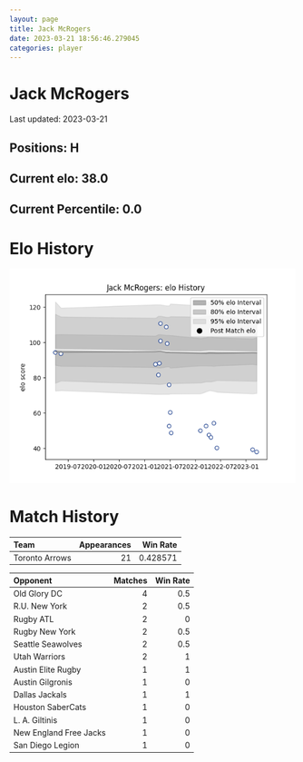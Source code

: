 ```yaml
---  
layout: page  
title: Jack McRogers  
date: 2023-03-21 18:56:46.279045  
categories: player  
---
```

# Jack McRogers


Last updated: 2023-03-21
## Positions: H

## Current elo: 38.0

## Current Percentile: 0.0

# Elo History


![elo history](history_JackMcRogers.png)
# Match History


| Team           |   Appearances |   Win Rate |
|:---------------|--------------:|-----------:|
| Toronto Arrows |            21 |   0.428571 |

| Opponent               |   Matches |   Win Rate |
|:-----------------------|----------:|-----------:|
| Old Glory DC           |         4 |        0.5 |
| R.U. New York          |         2 |        0.5 |
| Rugby ATL              |         2 |        0   |
| Rugby New York         |         2 |        0.5 |
| Seattle Seawolves      |         2 |        0.5 |
| Utah Warriors          |         2 |        1   |
| Austin Elite Rugby     |         1 |        1   |
| Austin Gilgronis       |         1 |        0   |
| Dallas Jackals         |         1 |        1   |
| Houston SaberCats      |         1 |        0   |
| L. A. Giltinis         |         1 |        0   |
| New England Free Jacks |         1 |        0   |
| San Diego Legion       |         1 |        0   |